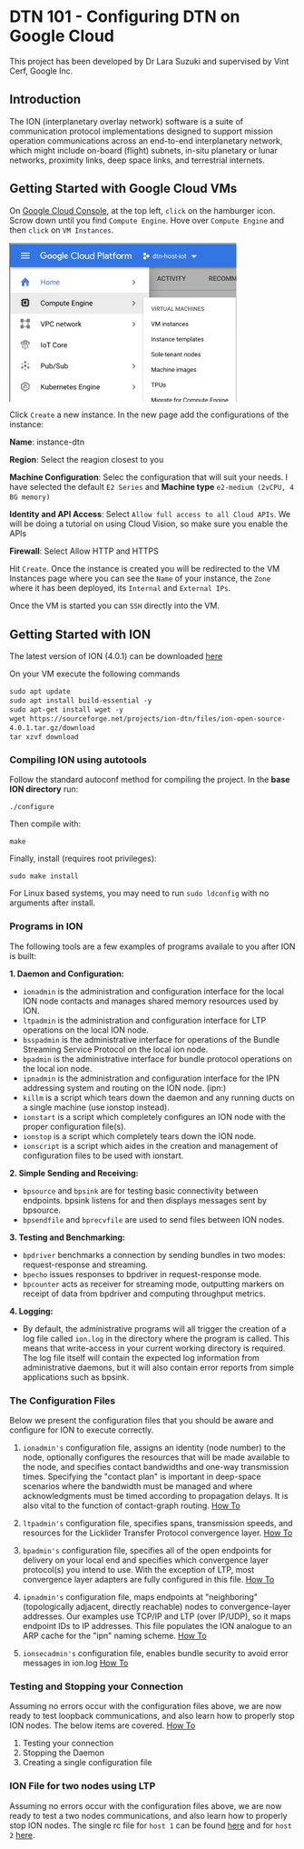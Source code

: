 # DTN 101 - Configuring DTN on Google Cloud
This project has been developed by Dr Lara Suzuki and supervised by Vint Cerf, Google Inc.

## Introduction
The ION (interplanetary overlay network) software is a suite of communication protocol implementations designed to support mission operation communications across an end-to-end interplanetary network, which might include on-board (flight) subnets, in-situ planetary or lunar networks, proximity links, deep space links, and terrestrial internets.

## Getting Started with Google Cloud VMs

On [Google Cloud Console](console.cloud.google.com), at the top left, `click` on the hamburger icon. Scrow down until you find `Compute Engine`. Hove over `Compute Engine` and then `click` on `VM Instances`.

<img src="https://github.com/lasuzuki/dtn-gcp/blob/main/blob/img1.png" width=400 align=center>


Click `Create` a new instance. In the new page  add the configurations of the instance:

**Name**: instance-dtn

**Region**: Select the reagion closest to you

**Machine Configuration**: Selec the configuration that will suit your needs. I have selected the default `E2 Series` and **Machine type** `e2-medium (2vCPU, 4 BG memory)`

**Identity and API Access**: Select `Allow full access to all Cloud APIs`. We will be doing a tutorial on using Cloud Vision, so make sure you enable the APIs

**Firewall**: Select Allow HTTP and HTTPS

Hit `Create`. Once the instance is created you will be redirected to the VM Instances page where you can see the `Name` of your instance, the `Zone` where it has been deployed, its `Internal` and `External IPs`.

Once the VM is started you can `SSH` directly into the VM.

## Getting Started with  ION

The latest version of ION (4.0.1) can be downloaded [here](https://sourceforge.net/projects/ion-dtn/files/ion-open-source-4.0.1.tar.gz/download)

On your VM execute the following commands

````
sudo apt update
sudo apt install build-essential -y
sudo apt-get install wget -y
wget https://sourceforge.net/projects/ion-dtn/files/ion-open-source-4.0.1.tar.gz/download
tar xzvf download
````


### Compiling ION using autotools

Follow the standard autoconf method for compiling the project. In the **base ION directory** run:

```
./configure
```
Then compile with:
```
make
````
Finally, install (requires root privileges):
```
sudo make install
```

For Linux based systems, you may need to run `sudo ldconfig` with no arguments after install.

### Programs in ION

The following tools are a few examples of programs availale to you after ION is built:

**1. Daemon and Configuration:**
- `ionadmin` is the administration and configuration interface for the local ION node contacts and manages shared memory resources used by ION.
- `ltpadmin` is the administration and configuration interface for LTP operations on the local ION node.
- `bsspadmin` is the administrative interface for operations of the Bundle Streaming Service Protocol on the local ion node.
- `bpadmin` is the administrative interface for bundle protocol operations on the local ion node.
- `ipnadmin` is the administration and configuration interface for the IPN addressing system and routing on the ION node. (ipn:)
- `killm` is a script which tears down the daemon and any running ducts on a single machine (use ionstop instead).
- `ionstart` is a script which completely configures an ION node with the proper configuration file(s).
- `ionstop` is a script which completely tears down the ION node.
- `ionscript` is a script which aides in the creation and management of configuration files to be used with ionstart.

**2. Simple Sending and Receiving:**
- `bpsource` and `bpsink` are for testing basic connectivity between endpoints. bpsink listens for and then displays messages sent by bpsource.
- `bpsendfile` and `bprecvfile` are used to send files between ION nodes.

**3. Testing and Benchmarking:**
- `bpdriver` benchmarks a connection by sending bundles in two modes: request-response and streaming.
- `bpecho` issues responses to bpdriver in request-response mode.
- `bpcounter` acts as receiver for streaming mode, outputting markers on receipt of data from bpdriver and computing throughput metrics.

**4. Logging:**
- By default, the administrative programs will all trigger the creation of a log file called `ion.log` in the directory where the program is called. This means that write-access in your current working directory is required. The log file itself will contain the expected log information from administrative daemons, but it will also contain error reports from simple applications such as bpsink. 

### The Configuration Files

Below we present the configuration files that you should be aware and configure for ION to execute correctly. 

1. `ionadmin's` configuration file, assigns an identity (node number) to the node, optionally configures the resources that will be made available to the node, and specifies contact bandwidths and one-way transmission times. Specifying the "contact plan" is important in deep-space scenarios where the bandwidth must be managed and where acknowledgments must be timed according to propagation delays. It is also vital to the function of contact-graph routing. [How To](IONconfig_file.md)

2. `ltpadmin's` configuration file, specifies spans, transmission speeds, and resources for the Licklider Transfer Protocol convergence layer. [How To](LTPconfig_file.md)

3. `bpadmin's` configuration file, specifies all of the open endpoints for delivery on your local end and specifies which convergence layer protocol(s) you intend to use. With the exception of LTP, most convergence layer adapters are fully configured in this file. [How To](BPconfig_file.md)

4. `ipnadmin's` configuration file, maps endpoints at "neighboring" (topologically adjacent, directly reachable) nodes to convergence-layer addresses. Our examples use TCP/IP and LTP (over IP/UDP), so it maps endpoint IDs to IP addresses. This file populates the ION analogue to an ARP cache for the "ipn" naming scheme. [How To](IPNconfig_file.md)

5. `ionsecadmin's` configuration file, enables bundle security to avoid error messages in ion.log [How To](IONSECconfig_file.md)

### Testing and Stopping your Connection
Assuming no errors occur with the configuration files above, we are now ready to test loopback communications, and also learn how to properly stop ION nodes. The below items are covered. [How To](Testing_Stopping.md)

1. Testing your connection
2. Stopping the Daemon
3. Creating a single configuration file

### ION File for two nodes using LTP
Assuming no errors occur with the configuration files above, we are now ready to test a two nodes communications, and also learn how to properly stop ION nodes. The single rc file for `host 1` can be found [here](/rcfiles/host1.rc) and for `host 2` [here](/rcfiles/host1.rc).

